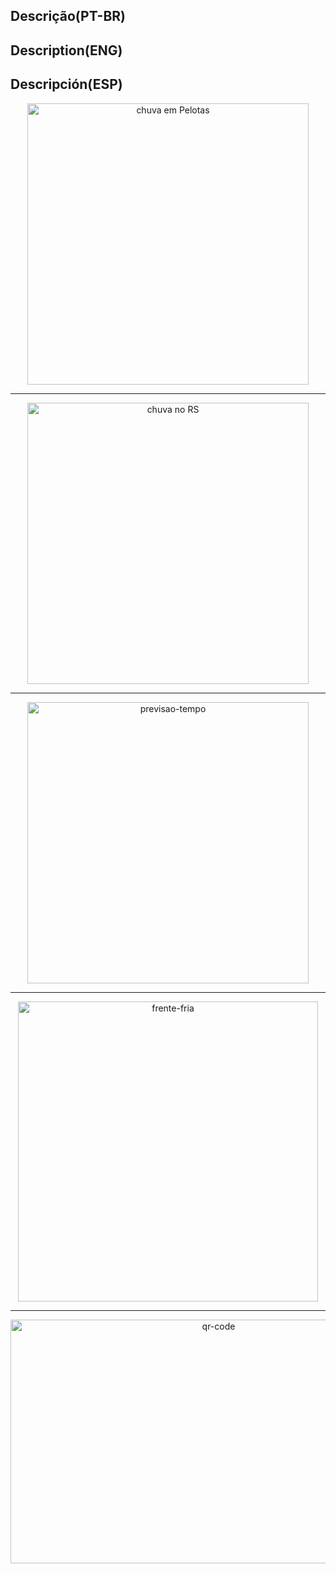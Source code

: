 ## Descrição(PT-BR)
## Description(ENG)
## Descripción(ESP)

<p align="center">
  <img src="https://github.com/wilmorales21/Scripts/assets/80546143/bc9fcefd-90d2-4933-9c9b-a562a887d717" alt="chuva em Pelotas" height="450">
</p>

-----------------------------------------------------------------------------------------------------------------------------

<p align="center">
  <img src="https://github.com/wilmorales21/Scripts/assets/80546143/c123431b-0336-449d-b60f-9e7d6419340b" alt="chuva no RS" height="450">
</p>

-----------------------------------------------------------------------------------------------------------------------------

<p align="center">
  <img src="https://github.com/wilmorales21/Scripts/assets/80546143/bfe8b3aa-4c95-4f98-989e-01f643915ef9" alt="previsao-tempo" height="450">
</p>

------------------------------------------------------------------------------------------------------------------------------

<p align="center">
  <img src="https://github.com/wilmorales21/Scripts/assets/80546143/b970e8ee-2cd9-480f-a085-a8e5928bd035" alt="frente-fria" height="480">
</p>

------------------------------------------------------------------------------------------------------------------------------

<p align="center">   
   <img src="https://github.com/wilmorales21/Scripts/assets/80546143/60e4dafd-c79b-4a4c-95fb-892bf851ac91" alt="qr-code" height="390" width="650">
</p>



